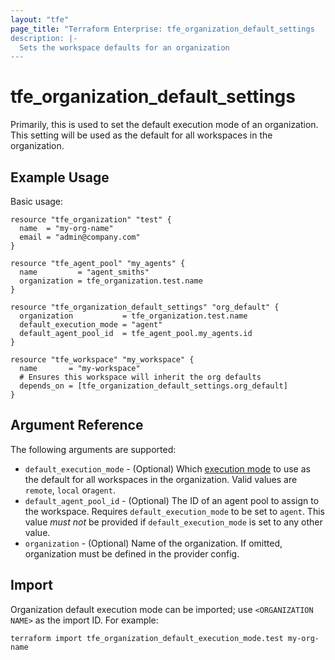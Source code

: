 ```yaml
---
layout: "tfe"
page_title: "Terraform Enterprise: tfe_organization_default_settings
description: |-
  Sets the workspace defaults for an organization
---
```


# tfe_organization_default_settings

Primarily, this is used to set the default execution mode of an organization. This setting will be used as the default for all workspaces in the organization.

## Example Usage

Basic usage:

```hcl
resource "tfe_organization" "test" {
  name  = "my-org-name"
  email = "admin@company.com"
}

resource "tfe_agent_pool" "my_agents" {
  name         = "agent_smiths"
  organization = tfe_organization.test.name
}

resource "tfe_organization_default_settings" "org_default" {
  organization           = tfe_organization.test.name
  default_execution_mode = "agent"
  default_agent_pool_id  = tfe_agent_pool.my_agents.id
}

resource "tfe_workspace" "my_workspace" {
  name       = "my-workspace"
  # Ensures this workspace will inherit the org defaults
  depends_on = [tfe_organization_default_settings.org_default]
}
```

## Argument Reference

The following arguments are supported:

* `default_execution_mode` - (Optional) Which [execution mode](https://developer.hashicorp.com/terraform/cloud-docs/workspaces/settings#execution-mode)
  to use as the default for all workspaces in the organization. Valid values are `remote`, `local` or`agent`.
* `default_agent_pool_id` - (Optional) The ID of an agent pool to assign to the workspace. Requires `default_execution_mode` to be set to `agent`. This value _must not_ be provided if `default_execution_mode` is set to any other value.
* `organization` - (Optional) Name of the organization. If omitted, organization must be defined in the provider config.


## Import

Organization default execution mode can be imported; use `<ORGANIZATION NAME>` as the import ID. For example:

```shell
terraform import tfe_organization_default_execution_mode.test my-org-name
```
